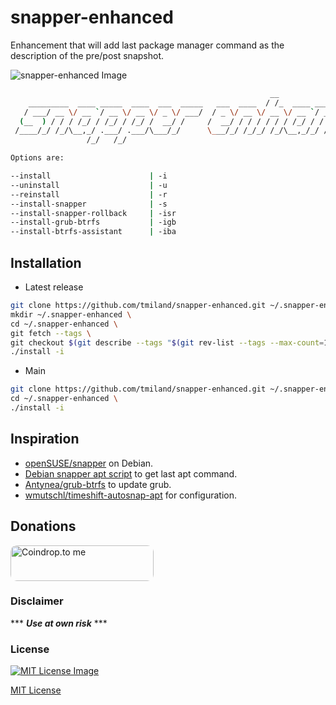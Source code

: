 # snapper-enhanced

Enhancement that will add last package manager command as the description of the pre/post snapshot.

![snapper-enhanced Image](https://tmiland.github.io/snapper-enhanced/res/snapper-enhanced.png)

```bash
                                                          __                              __
    _________  ____ _____  ____  ___  _____   ___  ____  / /_  ____ _____  ________  ____/ /
   / ___/ __ \/ __ `/ __ \/ __ \/ _ \/ ___/  / _ \/ __ \/ __ \/ __ `/ __ \/ ___/ _ \/ __  / 
  (__  ) / / / /_/ / /_/ / /_/ /  __/ /     /  __/ / / / / / / /_/ / / / / /__/  __/ /_/ /  
 /____/_/ /_/\__,_/ .___/ .___/\___/_/      \___/_/ /_/_/ /_/\__,_/_/ /_/\___/\___/\__,_/   
                 /_/   /_/                                                                     

Options are:

--install                      | -i
--uninstall                    | -u
--reinstall                    | -r
--install-snapper              | -s
--install-snapper-rollback     | -isr
--install-grub-btrfs           | -igb
--install-btrfs-assistant      | -iba
```
## Installation
- Latest release
```bash
git clone https://github.com/tmiland/snapper-enhanced.git ~/.snapper-enhanced \
mkdir ~/.snapper-enhanced \
cd ~/.snapper-enhanced \
git fetch --tags \
git checkout $(git describe --tags "$(git rev-list --tags --max-count=1)") \
./install -i
```

- Main
```bash
git clone https://github.com/tmiland/snapper-enhanced.git ~/.snapper-enhanced \
cd ~/.snapper-enhanced \
./install -i
```

## Inspiration
- [openSUSE/snapper](https://github.com/openSUSE/snapper) on Debian.
- [Debian snapper apt script](https://gist.github.com/imthenachoman/f722f6d08dfb404fed2a3b2d83263118) to get last apt command.
- [Antynea/grub-btrfs](https://github.com/Antynea/grub-btrfs) to update grub.
- [wmutschl/timeshift-autosnap-apt](https://github.com/wmutschl/timeshift-autosnap-apt) for configuration.

## Donations
<a href="https://coindrop.to/tmiland" target="_blank"><img src="https://coindrop.to/embed-button.png" style="border-radius: 10px; height: 57px !important;width: 229px !important;" alt="Coindrop.to me"></img></a>

### Disclaimer 

*** ***Use at own risk*** ***

### License

[![MIT License Image](https://upload.wikimedia.org/wikipedia/commons/thumb/0/0c/MIT_logo.svg/220px-MIT_logo.svg.png)](https://tmiland.github.io/snapper-enhanced/LICENSE)

[MIT License](https://tmiland.github.io/snapper-enhanced/LICENSE)